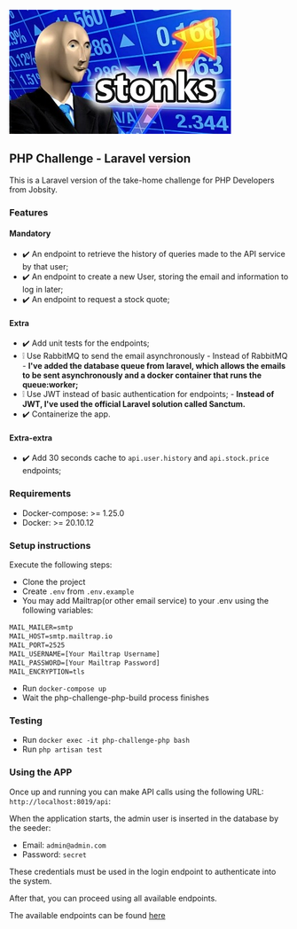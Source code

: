 ![stonks image](./resources/views/images/stonks.jpeg)

## PHP Challenge - Laravel version

This is a Laravel version of the take-home challenge for PHP Developers from Jobsity.

### Features

#### Mandatory

- :heavy_check_mark: An endpoint to retrieve the history of queries made to the API service by that user;
- :heavy_check_mark: An endpoint to create a new User, storing the email and information to log in later;
- :heavy_check_mark: An endpoint to request a stock quote;

#### Extra

- :heavy_check_mark: Add unit tests for the endpoints;
- :grey_exclamation: Use RabbitMQ to send the email asynchronously - Instead of RabbitMQ - **I've added the database queue from laravel, which allows the emails to be sent asynchronously and a docker container that runs the queue:worker;**
- :grey_exclamation: Use JWT instead of basic authentication for endpoints; - **Instead of JWT, I've used the official Laravel solution called Sanctum.**
- :heavy_check_mark: Containerize the app. 

#### Extra-extra

- :heavy_check_mark: Add 30 seconds cache to `api.user.history` and `api.stock.price` endpoints;

### Requirements

- Docker-compose:  >= 1.25.0
- Docker:  >= 20.10.12

### Setup instructions

Execute the following steps:

- Clone the project
- Create `.env` from `.env.example`
- You may add Mailtrap(or other email service) to your .env using the following variables:
```
MAIL_MAILER=smtp
MAIL_HOST=smtp.mailtrap.io
MAIL_PORT=2525
MAIL_USERNAME=[Your Mailtrap Username]
MAIL_PASSWORD=[Your Mailtrap Password]
MAIL_ENCRYPTION=tls
```
- Run `docker-compose up`
- Wait the php-challenge-php-build process finishes

### Testing

- Run `docker exec -it php-challenge-php bash`
- Run `php artisan test`

### Using the APP
Once up and running you can make API calls using the following URL: `http://localhost:8019/api`:


When the application starts, the admin user is inserted in the database by the seeder:
- Email: `admin@admin.com`
- Password: `secret` 

These credentials must be used in the login endpoint to authenticate into the system.

After that, you can proceed using all available endpoints. 

The available endpoints can be found [here](https://documenter.getpostman.com/view/15585199/UVXeqxZj)









